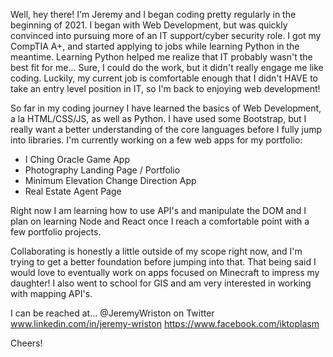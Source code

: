 Well, hey there! I'm Jeremy and I began coding pretty regularly in the beginning of 2021.
I began with Web Development, but was quickly convinced into pursuing more of an IT support/cyber security role.
I got my CompTIA A+, and started applying to jobs while learning Python in the meantime.
Learning Python helped me realize that IT probably wasn't the best fit for me...
Sure, I could do the work, but it didn't really engage me like coding.
Luckily, my current job is comfortable enough that I didn't HAVE to take an entry level position in IT, so I'm back to enjoying web development!

So far in my coding journey I have learned the basics of Web Development, a la HTML/CSS/JS, as well as Python.
I have used some Bootstrap, but I really want a better understanding of the core languages before I fully jump into libraries.
I'm currently working on a few web apps for my portfolio:
 
  - I Ching Oracle Game App
  - Photography Landing Page / Portfolio
  - Minimum Elevation Change Direction App
  - Real Estate Agent Page
  
Right now I am learning how to use API's and manipulate the DOM and I plan on learning Node and React once I reach a comfortable point with a few portfolio projects.

Collaborating is honestly a little outside of my scope right now, and I'm trying to get a better foundation before jumping into that.
That being said I would love to eventually work on apps focused on Minecraft to impress my daughter!
I also went to school for GIS and am very interested in working with mapping API's.

I can be reached at...
  @JeremyWriston on Twitter
  www.linkedin.com/in/jeremy-wriston
  https://www.facebook.com/iktoplasm

Cheers!

